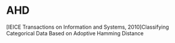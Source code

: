 # AHD
[IEICE Transactions on Information and Systems, 2010]Classifying Categorical Data Based on Adoptive Hamming Distance
